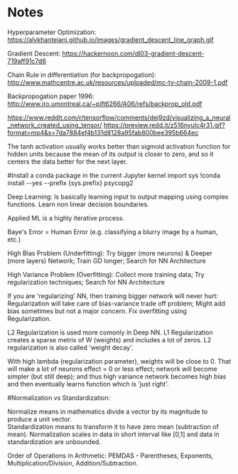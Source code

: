 # Notes


Hyperparameter Optimization: https://alykhantejani.github.io/images/gradient_descent_line_graph.gif

Gradient Descent: https://hackernoon.com/dl03-gradient-descent-719aff91c7d6

Chain Rule in differentiation (for backpropogation): http://www.mathcentre.ac.uk/resources/uploaded/mc-ty-chain-2009-1.pdf

Backpropogation paper 1996: http://www.iro.umontreal.ca/~pift6266/A06/refs/backprop_old.pdf

https://www.reddit.com/r/tensorflow/comments/dej9zd/visualizing_a_neural_network_created_using_tensor/
https://preview.redd.it/z516nyulc4r31.gif?format=mp4&s=7da7884ef4b131d8128a95fab800bee395b664ec

The tanh activation usually works better than sigmoid activation function for hidden units because the mean of its output is closer to zero, and so it centers the data better for the next layer. 

#Install a conda package in the current Jupyter kernel
import sys
!conda install --yes --prefix {sys.prefix} psycopg2

Deep Learning: Is basically learning input to output mapping using complex functions. Learn non linear decision boundaries.

Applied ML is a highly iterative process.

Baye's Error = Human Error (e.g. classifying a blurry image by a human, etc.)

High Bias Problem (Underfitting): Try bigger (more neurons) & Deeper (more layers) Network; Train GD longer; Search for NN Architecture

High Variance Problem (Overfitting): Collect more training data; Try regularization techniques; Search for NN Architecture

If you are 'regularizing' NN, then training bigger network will never hurt: Regularization will take care of bias-variance trade off problem; Might add bias sometimes but not a major concern. Fix overfitting using Regularization.

L2 Regularization is used more comonly in Deep NN. L1 Regularization creates a sparse metrix of W (weights) and includes a lot of zeros. 
L2 regularization is also called 'weight decay'.

With high lambda (regularization parameter), weights will be close to 0. That will make a lot of neurons effect = 0 or less effect; network will become simpler (but still deep); and thus high variance network becomes high bias and then eventually learns function which is 'just right'.





#Normalization vs Standardization:

Normalize means in mathematics divide a vector by its magnitude to produce a unit vector.  
Standardization means to transform it to have zero mean (subtraction of mean). 
Normalization scales in data in short interval like [0,1] and data in standardization are unbounded.


Order of Operations in Arithmetic:
PEMDAS - Parentheses, Exponents, Multiplication/Division, Addition/Subtraction.



